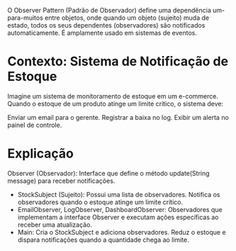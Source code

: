 O Observer Pattern (Padrão de Observador) define uma dependência um-para-muitos entre objetos, onde quando um objeto (sujeito) muda de estado, todos os seus dependentes (observadores) são notificados automaticamente. É amplamente usado em sistemas de eventos.

# Contexto: Sistema de Notificação de Estoque
Imagine um sistema de monitoramento de estoque em um e-commerce. Quando o estoque de um produto atinge um limite crítico, o sistema deve:

Enviar um email para o gerente.
Registrar a baixa no log.
Exibir um alerta no painel de controle.

# Explicação
Observer (Observador): Interface que define o método update(String message) para receber notificações.
- StockSubject (Sujeito):
Possui uma lista de observadores.
Notifica os observadores quando o estoque atinge um limite crítico.
- EmailObserver, LogObserver, DashboardObserver:
Observadores que implementam a interface Observer e executam ações específicas ao receber uma atualização.
- Main:
Cria o StockSubject e adiciona observadores.
Reduz o estoque e dispara notificações quando a quantidade chega ao limite.
